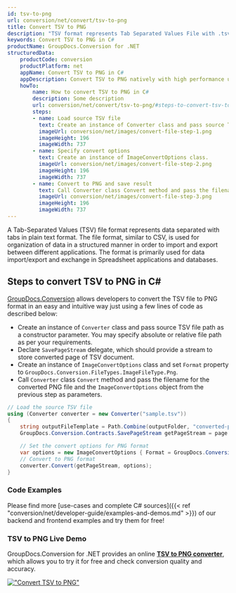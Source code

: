 ```yaml
---
id: tsv-to-png
url: conversion/net/convert/tsv-to-png
title: Convert TSV to PNG
description: "TSV format represents Tab Separated Values File with .tsv extension. Learn how to convert TSV to PNG file programmatically in C# language using GroupDocs.Conversion for .NET library."
keywords: Convert TSV to PNG in C#
productName: GroupDocs.Conversion for .NET
structuredData:
    productCode: conversion
    productPlatform: net
    appName: Convert TSV to PNG in C#
    appDescription: Convert TSV to PNG natively with high performance using C# language and server side GroupDocs.Conversion for .NET APIs, without the use of any software like Microsoft or Open Office.
    howTo:
        name: How to convert TSV to PNG in C# 
        description: Some description
        url: conversion/net/convert/tsv-to-png/#steps-to-convert-tsv-to-png-in-c
        steps:
        - name: Load source TSV file 
          text: Create an instance of Converter class and pass source TSV file path as a constructor parameter. You may specify absolute or relative file path as per your requirements. 
          imageUrl: conversion/net/images/convert-file-step-1.png
          imageHeight: 196
          imageWidth: 737
        - name: Specify convert options 
          text: Create an instance of ImageConvertOptions class.
          imageUrl: conversion/net/images/convert-file-step-2.png
          imageHeight: 196
          imageWidth: 737
        - name: Convert to PNG and save result 
          text: Call Converter class Convert method and pass the filename for the converted HTML file and the ImageConvertOptions object from the previous step as parameters.
          imageUrl: conversion/net/images/convert-file-step-3.png
          imageHeight: 196
          imageWidth: 737
---
```


A Tab-Separated Values (TSV) file format represents data separated with tabs in plain text format. The file format, similar to CSV, is used for organization of data in a structured manner in order to import and export between different applications. The format is primarily used for data import/export and exchange in Spreadsheet applications and databases. 

## Steps to convert TSV to PNG in C#

[GroupDocs.Conversion](https://products.groupdocs.com/conversion/net) allows developers to convert the TSV file to PNG format in an easy and intuitive way just using a few lines of code as described below:

* Create an instance of `Converter` class and pass source TSV file path as a constructor parameter. You may specify absolute or relative file path as per your requirements. 
* Declare `SavePageStream` delegate, which should provide a stream to store converted page of TSV document.
* Create an instance of `ImageConvertOptions` class and set `Format` property to `GroupDocs.Conversion.FileTypes.ImageFileType.Png`.
* Call `Converter` class `Convert` method and pass the filename for the converted PNG file and the `ImageConvertOptions` object from the previous step as parameters.

```csharp
// Load the source TSV file
using (Converter converter = new Converter("sample.tsv"))
{
    string outputFileTemplate = Path.Combine(outputFolder, "converted-page-{0}.png");
    GroupDocs.Conversion.Contracts.SavePageStream getPageStream = page => new FileStream(string.Format(outputFileTemplate, page), FileMode.Create);

    // Set the convert options for PNG format
    var options = new ImageConvertOptions { Format = GroupDocs.Conversion.FileTypes.ImageFileType.Png };   
    // Convert to PNG format
    converter.Convert(getPageStream, options);
}
```

### Code Examples

Please find more [use-cases and complete C# sources]({{< ref "conversion/net/developer-guide/examples-and-demos.md" >}}) of our backend and frontend examples and try them for free!

### TSV to PNG Live Demo

GroupDocs.Conversion for .NET provides an online [**TSV to PNG converter**](https://products.groupdocs.app/conversion/tsv-to-png), which allows you to try it for free and check conversion quality and accuracy.

[!["Convert TSV to PNG"](conversion/net/images/convert-to-png/convert-tsv-to-png.png)](https://products.groupdocs.app/conversion/tsv-to-png)